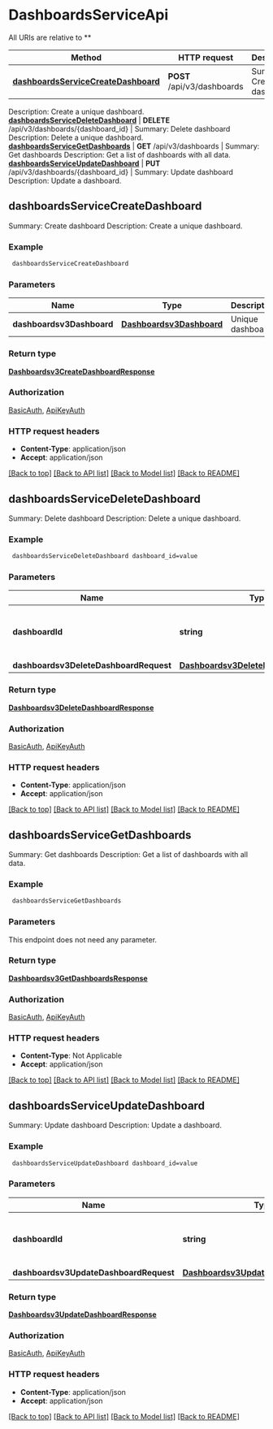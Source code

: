 # DashboardsServiceApi

All URIs are relative to **

Method | HTTP request | Description
------------- | ------------- | -------------
[**dashboardsServiceCreateDashboard**](DashboardsServiceApi.md#dashboardsServiceCreateDashboard) | **POST** /api/v3/dashboards | Summary: Create dashboard
Description: Create a unique dashboard.
[**dashboardsServiceDeleteDashboard**](DashboardsServiceApi.md#dashboardsServiceDeleteDashboard) | **DELETE** /api/v3/dashboards/{dashboard_id} | Summary: Delete dashboard
Description: Delete a unique dashboard.
[**dashboardsServiceGetDashboards**](DashboardsServiceApi.md#dashboardsServiceGetDashboards) | **GET** /api/v3/dashboards | Summary: Get dashboards
Description: Get a list of dashboards with all data.
[**dashboardsServiceUpdateDashboard**](DashboardsServiceApi.md#dashboardsServiceUpdateDashboard) | **PUT** /api/v3/dashboards/{dashboard_id} | Summary: Update dashboard
Description: Update a dashboard.



## dashboardsServiceCreateDashboard

Summary: Create dashboard
Description: Create a unique dashboard.

### Example

```bash
 dashboardsServiceCreateDashboard
```

### Parameters


Name | Type | Description  | Notes
------------- | ------------- | ------------- | -------------
 **dashboardsv3Dashboard** | [**Dashboardsv3Dashboard**](Dashboardsv3Dashboard.md) | Unique dashboard. |

### Return type

[**Dashboardsv3CreateDashboardResponse**](Dashboardsv3CreateDashboardResponse.md)

### Authorization

[BasicAuth](../README.md#BasicAuth), [ApiKeyAuth](../README.md#ApiKeyAuth)

### HTTP request headers

- **Content-Type**: application/json
- **Accept**: application/json

[[Back to top]](#) [[Back to API list]](../README.md#documentation-for-api-endpoints) [[Back to Model list]](../README.md#documentation-for-models) [[Back to README]](../README.md)


## dashboardsServiceDeleteDashboard

Summary: Delete dashboard
Description: Delete a unique dashboard.

### Example

```bash
 dashboardsServiceDeleteDashboard dashboard_id=value
```

### Parameters


Name | Type | Description  | Notes
------------- | ------------- | ------------- | -------------
 **dashboardId** | **string** | The id of the dashboard to be deleted. | [default to null]
 **dashboardsv3DeleteDashboardRequest** | [**Dashboardsv3DeleteDashboardRequest**](Dashboardsv3DeleteDashboardRequest.md) |  |

### Return type

[**Dashboardsv3DeleteDashboardResponse**](Dashboardsv3DeleteDashboardResponse.md)

### Authorization

[BasicAuth](../README.md#BasicAuth), [ApiKeyAuth](../README.md#ApiKeyAuth)

### HTTP request headers

- **Content-Type**: application/json
- **Accept**: application/json

[[Back to top]](#) [[Back to API list]](../README.md#documentation-for-api-endpoints) [[Back to Model list]](../README.md#documentation-for-models) [[Back to README]](../README.md)


## dashboardsServiceGetDashboards

Summary: Get dashboards
Description: Get a list of dashboards with all data.

### Example

```bash
 dashboardsServiceGetDashboards
```

### Parameters

This endpoint does not need any parameter.

### Return type

[**Dashboardsv3GetDashboardsResponse**](Dashboardsv3GetDashboardsResponse.md)

### Authorization

[BasicAuth](../README.md#BasicAuth), [ApiKeyAuth](../README.md#ApiKeyAuth)

### HTTP request headers

- **Content-Type**: Not Applicable
- **Accept**: application/json

[[Back to top]](#) [[Back to API list]](../README.md#documentation-for-api-endpoints) [[Back to Model list]](../README.md#documentation-for-models) [[Back to README]](../README.md)


## dashboardsServiceUpdateDashboard

Summary: Update dashboard
Description: Update a dashboard.

### Example

```bash
 dashboardsServiceUpdateDashboard dashboard_id=value
```

### Parameters


Name | Type | Description  | Notes
------------- | ------------- | ------------- | -------------
 **dashboardId** | **string** | The id of the dashboard that was updated. | [default to null]
 **dashboardsv3UpdateDashboardRequest** | [**Dashboardsv3UpdateDashboardRequest**](Dashboardsv3UpdateDashboardRequest.md) |  |

### Return type

[**Dashboardsv3UpdateDashboardResponse**](Dashboardsv3UpdateDashboardResponse.md)

### Authorization

[BasicAuth](../README.md#BasicAuth), [ApiKeyAuth](../README.md#ApiKeyAuth)

### HTTP request headers

- **Content-Type**: application/json
- **Accept**: application/json

[[Back to top]](#) [[Back to API list]](../README.md#documentation-for-api-endpoints) [[Back to Model list]](../README.md#documentation-for-models) [[Back to README]](../README.md)


